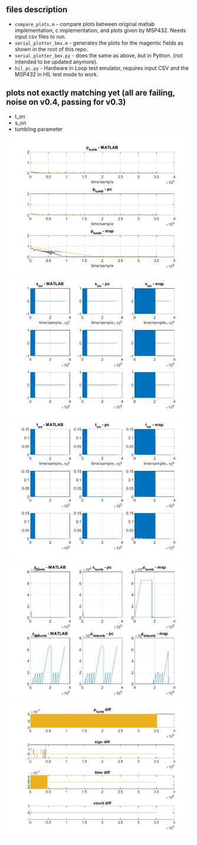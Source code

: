 ## files description
- `compare_plots.m` - compare plots between original matlab implementation, c implementation, and plots given by MSP432. Needs input csv files to run.
- `serial_plotter_bmx.m` - generates the plots for the magentic fields as shown in the root of this repo.
- `serial_plotter_bmx.py` - does the same as above, but in Python. (not intended to be updated anymore).
- `hil_pc.py` - Hardware in Loop test emulator, requires input CSV and the MSP432 in HIL test mode to work.

## plots not exactly matching yet (all are failing, noise on v0.4, passing for v0.3)
- t_on
- s_on
- tumbling parameter

![Tumbling parameter plots](https://github.com/nilay994/detumble/blob/master/plotters/cmp1.jpg)
![Magnetorquers sign plots](https://github.com/nilay994/detumble/blob/master/plotters/cmp2.jpg)
![Magnetorquers time plots](https://github.com/nilay994/detumble/blob/master/plotters/cmp3.jpg)
![Tumble count plots](https://github.com/nilay994/detumble/blob/master/plotters/cmp4.jpg)
![diff plots](https://github.com/nilay994/detumble/blob/master/plotters/cmp5.jpg)
